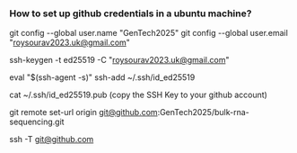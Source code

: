 ### How to set up github credentials in a ubuntu machine?

git config --global user.name "GenTech2025"
git config --global user.email "roysourav2023.uk@gmail.com"

ssh-keygen -t ed25519 -C "roysourav2023.uk@gmail.com"

eval "$(ssh-agent -s)"
ssh-add ~/.ssh/id_ed25519

cat ~/.ssh/id_ed25519.pub (copy the SSH Key to your github account)

git remote set-url origin git@github.com:GenTech2025/bulk-rna-sequencing.git

ssh -T git@github.com

